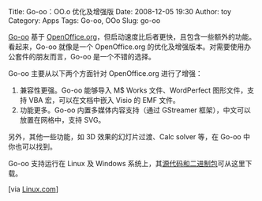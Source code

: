 Title: Go-oo：OO.o 优化及增强版
Date: 2008-12-05 19:30
Author: toy
Category: Apps
Tags: Go-oo, OOo
Slug: go-oo

[Go-oo](http://go-oo.org) 基于
[OpenOffice.org](http://linuxtoy.org/search/openoffice.org)，但启动速度比后者更快，且包含一些额外的功能。看起来，Go-oo
就像是一个 OpenOffice.org
的优化及增强版本。对需要使用办公套件的朋友而言，Go-oo 是一个不错的选择。

Go-oo 主要从以下两个方面针对 OpenOffice.org 进行了增强：

1.  兼容性更强。Go-oo 能够导入 M$ Works 文件、WordPerfect
    图形文件，支持 VBA 宏，可以在文档中嵌入 Visio 的 EMF 文件。
2.  功能更多。Go-oo 内置多媒体内容支持（通过 GStreamer
    框架），中文可以放置在网格中，支持 SVG。

另外，其他一些功能，如 3D 效果的幻灯片过渡、Calc solver 等，在 Go-oo
中你也可以找到。

Go-oo 支持运行在 Linux 及 Windows
系统上，其[源代码和二进制包](http://go-oo.org/download/)可从这里下载。

[via [Linux.com](http://www.linux.com/feature/154364)]
